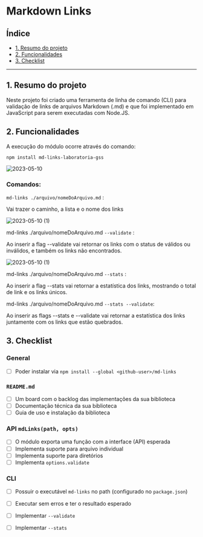 # Markdown Links

## Índice

* [1. Resumo do projeto](#1-resumo-do-projeto)
* [2. Funcionalidades](#2-funcionalidades)
* [3. Checklist](#3-checklist)

***

## 1. Resumo do projeto
Neste projeto foi criado uma ferramenta de linha de comando (CLI) para validação de links de arquivos Markdown (.md)
e que foi implementado em JavaScript para serem executadas com Node.JS.


## 2. Funcionalidades
A execução do módulo ocorre através do comando:

`npm install md-links-laboratoria-gss`

![2023-05-10](https://github.com/giselleschwab/SAP009-md-links/assets/118859853/6629f996-69fc-4873-9bed-91790ce80861)

### Comandos:
`md-links ./arquivo/nomeDoArquivo.md` :

Vai trazer o caminho, a lista e o nome dos links

![2023-05-10 (1)](https://github.com/giselleschwab/SAP009-md-links/assets/118859853/17eba0df-8d81-43cc-973c-4da7920c7a8e)


md-links ./arquivo/nomeDoArquivo.md `--validate` :

Ao inserir a flag --validate vai retornar os links com o status de válidos ou inválidos, e também os links não encontrados.

![2023-05-10 (1)](https://github.com/giselleschwab/SAP009-md-links/assets/118859853/941b6457-dfde-448d-859f-1216df5bb7ed)


md-links ./arquivo/nomeDoArquivo.md `--stats` :

Ao inserir a flag --stats vai retornar a estatística dos links, mostrando o total de link e os links únicos.


md-links ./arquivo/nomeDoArquivo.md `--stats --validate`: 

Ao inserir as flags --stats e --validate vai retornar a estatística dos links juntamente com os links que estão quebrados.




## 3. Checklist

### General

* [ ] Poder instalar via `npm install --global <github-user>/md-links`

### `README.md`

* [ ] Um board com o backlog das implementações da sua biblioteca
* [ ] Documentação técnica da sua biblioteca
* [ ] Guia de uso e instalação da biblioteca

### API `mdLinks(path, opts)`

* [ ] O módulo exporta uma função com a interface (API) esperada
* [ ] Implementa suporte para arquivo individual
* [ ] Implementa suporte para diretórios
* [ ] Implementa `options.validate`

### CLI

* [ ] Possuir o executável `md-links` no path (configurado no `package.json`)
* [ ] Executar sem erros e ter o resultado esperado
* [ ] Implementar `--validate`
* [ ] Implementar `--stats`

